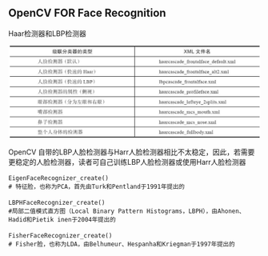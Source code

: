 ## OpenCV FOR Face Recognition

Haar检测器和LBP检测器

![1553672054157](./../images/1553672054157.png)

OpenCV 自带的LBP人脸检测器与Harr人脸检测器相比不太稳定，因此，若需要更稳定的人脸检测器，读者可自己训练LBP人脸检测器或使用Harr人脸检测器

```
EigenFaceRecognizer_create() 
# 特征脸，也称为PCA，首先由Turk和Pentland于1991年提出的

LBPHFaceRecognizer_create() 
#局部二值模式直方图（Local Binary Pattern Histograms，LBPH），由Ahonen、Hadid和Pietik inen于2004年提出的

FisherFaceRecognizer_create() 
# Fisher脸，也称为LDA，由Belhumeur、Hespanha和Kriegman于1997年提出的
```

